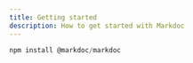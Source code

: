 ```yaml
---
title: Getting started
description: How to get started with Markdoc
---
```


```js
npm install @markdoc/markdoc
```
